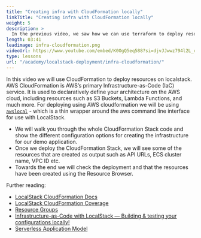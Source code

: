 ```yaml
---
title: "Creating infra with CloudFormation locally"
linkTitle: "Creating infra with CloudFormation locally"
weight: 5
description: >
  In the previous video, we saw how we can use terraform to deploy resources on localstack. In this one, we will see how cloudformation, which is an AWS offering that can be used to deploy resources on localstack. AWS CloudFormation is AWS’s primary Infrastructure-as-Code (IaC) service. It is used to declaratively define your architecture on the AWS cloud, including resources such as S3 Buckets, Lambda Functions, and much more. For deploying using AWS cloudformation we will be using awslocal - which is a thin wrapper around the aws command line interface for use with LocalStack.
length: 03:41
leadimage: infra-cloudformation.png
videoUrl: https://www.youtube.com/embed/K0OgQ5eq588?si=djvJJwwz794l2L_o
type: lessons
url: "/academy/localstack-deployment/infra-cloudformation/"
---
```


In this video we will use CloudFormation to deploy resources on localstack. AWS CloudFormation is AWS’s primary Infrastructure-as-Code (IaC) service. It is used to declaratively define your architecture on the AWS cloud, including resources such as S3 Buckets, Lambda Functions, and much more. For deploying using AWS cloudformation we will be using [`awslocal`](https://github.com/localstack/awscli-local) - which is a thin wrapper around the aws command line interface for use with LocalStack.

- We will walk you through the whole CloudFormation Stack code and show the different configuration options for creating the infrastructure for our demo application.
- Once we deploy the CloudFormation Stack, we will see some of the resources that are created as output such as API URLs, ECS cluster name, VPC ID etc.
- Towards the end we will check the deployment and that the resources have been created using the Resource Browser.

Further reading:

- [LocalStack CloudFormation Docs](https://docs.localstack.cloud/user-guide/aws/cloudformation/)
- [LocalStack CloudFormation Coverage](https://docs.localstack.cloud/references/coverage/coverage_cloudformation/)
- [Resource Groups](https://docs.localstack.cloud/user-guide/aws/resourcegroups/)
- [Infrastructure-as-Code with LocalStack — Building & testing your configurations locally!](https://www.youtube.com/watch?v=bx2XpR9xLFA)
- [Serverless Application Model](https://github.com/localstack-samples/sample-sam-sns-fifo-dynamodb-lambda)